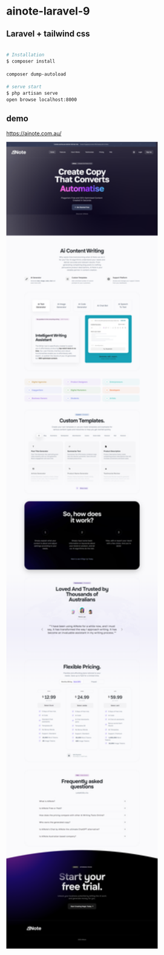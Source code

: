 # ainote-laravel-9

## Laravel + tailwind css 
```bash

# Installation
$ composer install

composer dump-autoload

# serve start 
$ php artisan serve 
open browse localhost:8000

```


## demo 
https://ainote.com.au/

<img src="./screencapture-ainote-au-2023-07-08-18_26_52.png" width="400">
